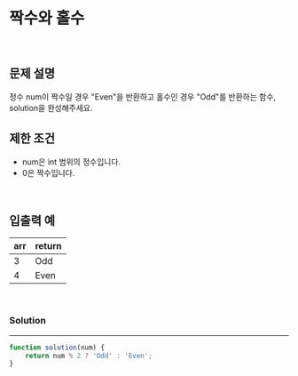 # 짝수와 홀수
<br/>

## 문제 설명
정수 num이 짝수일 경우 "Even"을 반환하고 홀수인 경우 "Odd"를 반환하는 함수, solution을 완성해주세요.<br/>

## 제한 조건
- num은 int 범위의 정수입니다.
- 0은 짝수입니다.

<br/>

## 입출력 예

| arr | return |
| --- | --- |
| 3 | Odd |
| 4 | Even |

<br/>

### Solution

---

```javascript
function solution(num) {
    return num % 2 ? 'Odd' : 'Even';
}
```